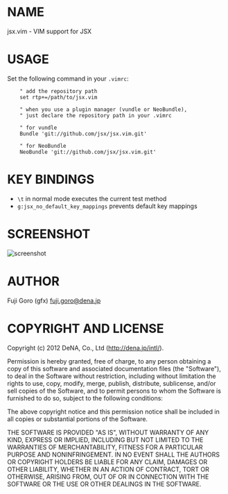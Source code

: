 # NAME

jsx.vim - VIM support for JSX

# USAGE

Set the following command in your `.vimrc`:

```VimL
    " add the repository path
    set rtp+=/path/to/jsx.vim

    " when you use a plugin manager (vundle or NeoBundle),
    " just declare the repository path in your .vimrc

    " for vundle
    Bundle 'git://github.com/jsx/jsx.vim.git'

    " for NeoBundle
    NeoBundle 'git://github.com/jsx/jsx.vim.git'
```

# KEY BINDINGS

* `\t` in normal mode executes the current test method
* `g:jsx_no_default_key_mappings` prevents default key mappings

# SCREENSHOT

![screenshot](https://raw.github.com/jsx/jsx.vim/master/screenshot.png)

# AUTHOR

Fuji Goro (gfx) <fuji.goro@dena.jp>

# COPYRIGHT AND LICENSE

Copyright (c) 2012 DeNA, Co., Ltd (http://dena.jp/intl/).

Permission is hereby granted, free of charge, to any person obtaining a
copy of this software and associated documentation files (the "Software"),
to deal in the Software without restriction, including without limitation
the rights to use, copy, modify, merge, publish, distribute, sublicense,
and/or sell copies of the Software, and to permit persons to whom the
Software is furnished to do so, subject to the following conditions:

The above copyright notice and this permission notice shall be included in
all copies or substantial portions of the Software.

THE SOFTWARE IS PROVIDED "AS IS", WITHOUT WARRANTY OF ANY KIND, EXPRESS OR
IMPLIED, INCLUDING BUT NOT LIMITED TO THE WARRANTIES OF MERCHANTABILITY,
FITNESS FOR A PARTICULAR PURPOSE AND NONINFRINGEMENT. IN NO EVENT SHALL THE
AUTHORS OR COPYRIGHT HOLDERS BE LIABLE FOR ANY CLAIM, DAMAGES OR OTHER
LIABILITY, WHETHER IN AN ACTION OF CONTRACT, TORT OR OTHERWISE, ARISING
FROM, OUT OF OR IN CONNECTION WITH THE SOFTWARE OR THE USE OR OTHER
DEALINGS IN THE SOFTWARE.

